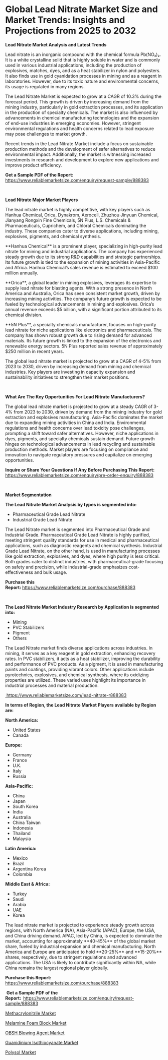<p><h1>Global Lead Nitrate Market Size and Market Trends: Insights and Projections from 2025 to 2032</h1></p><p><strong>Lead Nitrate Market Analysis and Latest Trends</strong></p>
<p><p>Lead nitrate is an inorganic compound with the chemical formula Pb(NO₃)₂. It is a white crystalline solid that is highly soluble in water and is commonly used in various industrial applications, including the production of explosives, matches, dyes, and as a heat stabilizer in nylon and polyesters. It also finds use in gold cyanidation processes in mining and as a reagent in laboratories. However, due to its toxic nature and environmental concerns, its usage is regulated in many regions.</p><p>The Lead Nitrate Market is expected to grow at a CAGR of 10.3% during the forecast period. This growth is driven by increasing demand from the mining industry, particularly in gold extraction processes, and its application in the production of specialty chemicals. The market is also influenced by advancements in chemical manufacturing technologies and the expansion of end-use industries in emerging economies. However, stringent environmental regulations and health concerns related to lead exposure may pose challenges to market growth.</p><p>Recent trends in the Lead Nitrate Market include a focus on sustainable production methods and the development of safer alternatives to reduce environmental impact. Additionally, the market is witnessing increased investments in research and development to explore new applications and improve product efficiency.</p></p>
<p><strong>Get a Sample PDF of the Report:&nbsp;</strong> <a href="https://www.reliablemarketsize.com/enquiry/request-sample/888383?utm_campaign=1884&utm_medium=2&utm_source=Github&utm_content=ia&utm_term=27012025&utm_id=lead-nitrate">https://www.reliablemarketsize.com/enquiry/request-sample/888383</a></p>
<p>&nbsp;</p>
<p><strong>Lead Nitrate Major Market Players</strong></p>
<p><p>The lead nitrate market is highly competitive, with key players such as Hanhua Chemical, Orica, Dynakrom, Aerocell, Zhuzhou Jinyuan Chemical, Jianyang Rongxin Fine Chemicals, 5N Plus, L.S. Chemicals & Pharmaceuticals, Cuprichem, and Chloral Chemicals dominating the industry. These companies cater to diverse applications, including mining, explosives, pigments, and chemical synthesis.</p><p>**Hanhua Chemical** is a prominent player, specializing in high-purity lead nitrate for mining and industrial applications. The company has experienced steady growth due to its strong R&D capabilities and strategic partnerships. Its future growth is tied to the expansion of mining activities in Asia-Pacific and Africa. Hanhua Chemical’s sales revenue is estimated to exceed $100 million annually.</p><p>**Orica**, a global leader in mining explosives, leverages its expertise to supply lead nitrate for blasting agents. With a strong presence in North America and Australia, Orica has seen consistent market growth, driven by increasing mining activities. The company’s future growth is expected to be fueled by technological advancements in mining and explosives. Orica’s annual revenue exceeds $5 billion, with a significant portion attributed to its chemical division.</p><p>**5N Plus**, a specialty chemicals manufacturer, focuses on high-purity lead nitrate for niche applications like electronics and pharmaceuticals. The company has shown robust growth due to rising demand for advanced materials. Its future growth is linked to the expansion of the electronics and renewable energy sectors. 5N Plus reported sales revenue of approximately $250 million in recent years.</p><p>The global lead nitrate market is projected to grow at a CAGR of 4-5% from 2023 to 2030, driven by increasing demand from mining and chemical industries. Key players are investing in capacity expansion and sustainability initiatives to strengthen their market positions.</p></p>
<p>&nbsp;</p>
<p><strong>What Are The Key Opportunities For Lead Nitrate Manufacturers?</strong></p>
<p><p>The global lead nitrate market is projected to grow at a steady CAGR of 3-4% from 2023 to 2030, driven by demand from the mining industry for gold extraction and explosives manufacturing. Asia-Pacific dominates the market due to expanding mining activities in China and India. Environmental regulations and health concerns over lead toxicity pose challenges, prompting a shift toward safer alternatives. However, niche applications in dyes, pigments, and specialty chemicals sustain demand. Future growth hinges on technological advancements in lead recycling and sustainable production methods. Market players are focusing on compliance and innovation to navigate regulatory pressures and capitalize on emerging opportunities.</p></p>
<p><strong>Inquire or Share Your Questions If Any Before Purchasing This Report:</strong> <a href="https://www.reliablemarketsize.com/enquiry/pre-order-enquiry/888383?utm_campaign=1884&utm_medium=2&utm_source=Github&utm_content=ia&utm_term=27012025&utm_id=lead-nitrate">https://www.reliablemarketsize.com/enquiry/pre-order-enquiry/888383</a></p>
<p>&nbsp;</p>
<p><strong>Market Segmentation</strong></p>
<p><strong>The Lead Nitrate Market Analysis by types is segmented into:</strong></p>
<p><ul><li>Pharmaceutical Grade Lead Nitrate</li><li>Industrial Grade Lead Nitrate</li></ul></p>
<p><p>The Lead Nitrate market is segmented into Pharmaceutical Grade and Industrial Grade. Pharmaceutical Grade Lead Nitrate is highly purified, meeting stringent quality standards for use in medical and pharmaceutical applications, such as diagnostic reagents and chemical synthesis. Industrial Grade Lead Nitrate, on the other hand, is used in manufacturing processes like gold extraction, explosives, and dyes, where high purity is less critical. Both grades cater to distinct industries, with pharmaceutical-grade focusing on safety and precision, while industrial-grade emphasizes cost-effectiveness and bulk usage.</p></p>
<p><strong>Purchase this Report:&nbsp;</strong><a href="https://www.reliablemarketsize.com/purchase/888383?utm_campaign=1884&utm_medium=2&utm_source=Github&utm_content=ia&utm_term=27012025&utm_id=lead-nitrate">https://www.reliablemarketsize.com/purchase/888383</a></p>
<p>&nbsp;</p>
<p><strong>The Lead Nitrate Market Industry Research by Application is segmented into:</strong></p>
<p><ul><li>Mining</li><li>PVC Stabilizers</li><li>Pigment</li><li>Others</li></ul></p>
<p><p>The Lead Nitrate market finds diverse applications across industries. In mining, it serves as a key reagent in gold extraction, enhancing recovery rates. In PVC stabilizers, it acts as a heat stabilizer, improving the durability and performance of PVC products. As a pigment, it is used in manufacturing paints and coatings, providing vibrant colors. Other applications include pyrotechnics, explosives, and chemical synthesis, where its oxidizing properties are utilized. These varied uses highlight its importance in industrial processes and material production.</p></p>
<p><a href="https://www.reliablemarketsize.com/lead-nitrate-r888383?utm_campaign=1884&utm_medium=2&utm_source=Github&utm_content=ia&utm_term=27012025&utm_id=lead-nitrate">&nbsp;https://www.reliablemarketsize.com/lead-nitrate-r888383</a></p>
<p><strong>In terms of Region, the Lead Nitrate Market Players available by Region are:</strong></p>
<p>
    <p> <strong> North America: </strong>
        <ul>
            <li>United States</li>
            <li>Canada</li>
        </ul>
        </p> 
    <p> <strong> Europe: </strong>
        <ul>
            <li>Germany</li>
            <li>France</li>
            <li>U.K.</li>
            <li>Italy</li>
            <li>Russia</li>
        </ul>
        </p> 
    <p> <strong> Asia-Pacific: </strong>
        <ul>
            <li>China</li>
            <li>Japan</li>
            <li>South Korea</li>
            <li>India</li>
            <li>Australia</li>
            <li>China Taiwan</li>
            <li>Indonesia</li>
            <li>Thailand</li>
            <li>Malaysia</li>
        </ul>
        </p> 
    <p> <strong> Latin America: </strong>
        <ul>
            <li>Mexico</li>
            <li>Brazil</li>
            <li>Argentina Korea</li>
            <li>Colombia</li>
        </ul>
        </p> 
    <p> <strong> Middle East & Africa: </strong>
        <ul>
            <li>Turkey</li>
            <li>Saudi</li>
            <li>Arabia</li>
            <li>UAE</li>
            <li>Korea</li>
        </ul>
    </p>
    </p>
<p><p>The lead nitrate market is projected to experience steady growth across regions, with North America (NA), Asia-Pacific (APAC), Europe, the USA, and China driving demand. APAC, led by China, is expected to dominate the market, accounting for approximately **40-45%** of the global market share, fueled by industrial expansion and chemical manufacturing. North America and Europe are anticipated to hold **20-25%** and **15-20%** shares, respectively, due to stringent regulations and advanced applications. The USA is likely to contribute significantly within NA, while China remains the largest regional player globally.</p></p>
<p><strong>Purchase this Report: </strong><a href="https://www.reliablemarketsize.com/purchase/888383?utm_campaign=1884&utm_medium=2&utm_source=Github&utm_content=ia&utm_term=27012025&utm_id=lead-nitrate">https://www.reliablemarketsize.com/purchase/888383</a></p>
<p>&nbsp;<strong>Get a Sample PDF of the Report:&nbsp;&nbsp;</strong><a href="https://www.reliablemarketsize.com/enquiry/request-sample/888383?utm_campaign=1884&utm_medium=2&utm_source=Github&utm_content=ia&utm_term=27012025&utm_id=lead-nitrate">https://www.reliablemarketsize.com/enquiry/request-sample/888383</a></p>
<p><strong></strong></p>
<p><p><a href="https://github.com/rodinayygacklezi/Market-Research-Report-List-1/blob/main/methacrylonitrile-market.md?utm_campaign=1884&utm_medium=2&utm_source=Github&utm_content=ia&utm_term=27012025&utm_id=lead-nitrate">Methacrylonitrile Market</a></p><p><a href="https://github.com/flnordan65e0/Market-Research-Report-List-1/blob/main/melamine-foam-block-market.md?utm_campaign=1884&utm_medium=2&utm_source=Github&utm_content=ia&utm_term=27012025&utm_id=lead-nitrate">Melamine Foam Block Market</a></p><p><a href="https://github.com/hammelximalschid/Market-Research-Report-List-1/blob/main/obsh-blowing-agent-market.md?utm_campaign=1884&utm_medium=2&utm_source=Github&utm_content=ia&utm_term=27012025&utm_id=lead-nitrate">OBSH Blowing Agent Market</a></p><p><a href="https://github.com/osbornrdaflalo/Market-Research-Report-List-1/blob/main/guanidinium-isothiocyanate-market.md?utm_campaign=1884&utm_medium=2&utm_source=Github&utm_content=ia&utm_term=27012025&utm_id=lead-nitrate">Guanidinium Isothiocyanate Market</a></p><p><a href="https://github.com/antonioc6hal/Market-Research-Report-List-1/blob/main/polysol-market.md?utm_campaign=1884&utm_medium=2&utm_source=Github&utm_content=ia&utm_term=27012025&utm_id=lead-nitrate">Polysol Market</a></p></p>